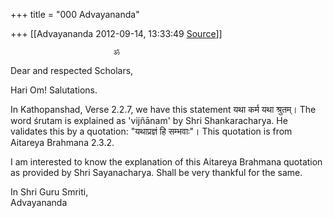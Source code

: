 +++
title = "000 Advayananda"

+++
[[Advayananda	2012-09-14, 13:33:49 [Source](https://groups.google.com/g/bvparishat/c/-hiJu5M43XI)]]



  

                           ॐ

Dear and respected Scholars,

Hari Om! Salutations.  
  

In Kathopanshad, Verse 2.2.7, we have this statement यथा कर्म यथा श्रुतम्। The word śrutam is explained as 'vijñānam' by Shri Shankaracharya. He validates this by a quotation: "यथाप्रज्ञं हि सम्भवाः"। This quotation is from Aitareya Brahmana 2.3.2.

I am interested to know the explanation of this Aitareya Brahmana quotation as provided by Shri Sayanacharya. Shall be very thankful for the same.

  

In Shri Guru Smriti,  
Advayananda  
  

  

